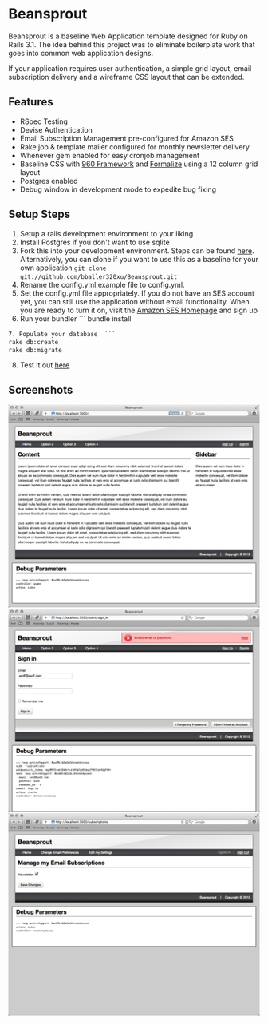 # Beansprout #

Beansprout is a baseline Web Application template designed for Ruby on Rails 3.1.  The idea behind this project was to eliminate boilerplate work that goes into common web application designs. 

If your application requires user authentication, a simple grid layout, email subscription delivery and a wireframe CSS layout that can be extended.  

## Features ##

* RSpec Testing 
* Devise Authentication
* Email Subscription Management pre-configured for Amazon SES
* Rake job & template mailer configured for monthly newsletter delivery
* Whenever gem enabled for easy cronjob management
* Baseline CSS with [960 Framework](http://960.gs/) and [Formalize](http://formalize.me/) using a 12 column grid layout
* Postgres enabled
* Debug window in development mode to expedite bug fixing


## Setup Steps ##

1. Setup a rails development environment to your liking
2. Install Postgres if you don't want to use sqlite
3. Fork this into your development environment.  Steps can be found [here](http://help.github.com/fork-a-repo/).  Alternatively, you can clone if you want to use this as a baseline for your own application ```git clone git://github.com/bballer320xu/Beansprout.git```
4. Rename the config.yml.example file to config.yml.
5. Set the config.yml file appropriately.  If you do not have an SES account yet, you can still use the application without email functionality.  When you are ready to turn it on, visit the [Amazon SES Homepage](http://aws.amazon.com/ses/) and sign up
6. Run your bundler  ```
bundle install
```
7. Populate your database  ```
rake db:create  
rake db:migrate
```
8. Test it out [here](http://localhost:3000)


## Screenshots ##
![Home Page](https://github.com/bballer320xu/Beansprout/raw/master/doc/images/1.jpg)
![Signin with Error](https://github.com/bballer320xu/Beansprout/raw/master/doc/images/2.jpg)
![Subscription Management](https://github.com/bballer320xu/Beansprout/raw/master/doc/images/3.jpg)
